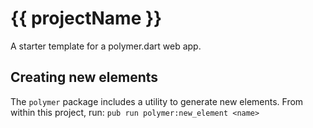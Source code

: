 # {{ projectName }}

A starter template for a polymer.dart web app.
## Creating new elements
The `polymer` package includes a utility to generate new elements. From
within this project, run:
`pub run polymer:new_element <name>`
